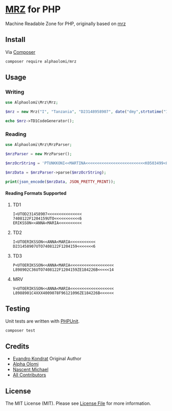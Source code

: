 # [MRZ]() for PHP

Machine Readable Zone for PHP, originally based on [mrz](https://github.com/MrEko/mrz)

## Install

Via [Composer](https://getcomposer.org/)

``` bash
composer require alphaolomi/mrz
```

## Usage

### Writing

``` php
use Alphaolomi\Mrz\Mrz;

$mrz = new Mrz("I", "Tanzania", "D23148958907", date("dmy",strtotime("1999-10-14")), "M", date("dmy",strtotime("2030-12-31")), "TZA", "OLOMI", "ALPHA");

echo $mrz->TD1CodeGenerator();
```

### Reading

``` php
use Alphaolomi\Mrz\MrzParser;

$mrzParser = new MrzParser();

$mrzOcrString = 'PTUNKKONI<<MARTINA<<<<<<<<<<<<<<<<<<<<<<<<<<K0503499<8UNK9701241F06022201170650553<<<<10';

$mrzData = $mrzParser->parse($mrzOcrString);

print(json_encode($mrzData, JSON_PRETTY_PRINT));
```

#### Reading Formats Supported

1. TD1

    ```
    I<UTOD231458907<<<<<<<<<<<<<<<
    7408122F1204159UTO<<<<<<<<<<<6
    ERIKSSON<<ANNA<MARIA<<<<<<<<<<
    ```

1. TD2

    ```
    I<UTOERIKSSON<<ANNA<MARIA<<<<<<<<<<<
    D231458907UTO7408122F1204159<<<<<<<6
    ```

1. TD3

    ```
    P<UTOERIKSSON<<ANNA<MARIA<<<<<<<<<<<<<<<<<<<
    L898902C36UTO7408122F1204159ZE184226B<<<<<14
    ```

1. MRV

    ```
    V<UTOERIKSSON<<ANNA<MARIA<<<<<<<<<<<<<<<<<<<
    L8988901C4XXX4009078F96121096ZE184226B<<<<<<
    ```


## Testing

Unit tests are written with [PHPUnit](https://phpunit.de/).

``` bash
composer test
```

## Credits

- [Evandro Kondrat](https://github.com/MrEko) Original Author
- [Alpha Olomi](https://github.com/alphaolomi)
- [Nascent Michael](https://github.com/nascent1)
- [All Contributors](../../contributors)

## License

The MIT License (MIT). Please see [License File](LICENSE.md) for more information.
